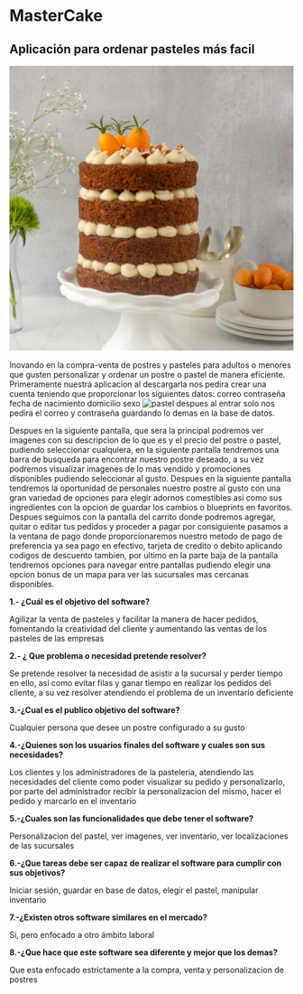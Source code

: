 # MasterCake
## Aplicación para ordenar pasteles más facil 

![pastel](/Pastel.png "Texto para mostrar en caso de que no cargue la imagen")


Inovando en la compra-venta de postres y pasteles para adultos 
o menores que gusten personalizar y ordenar un postre o pastel
 de manera eficiente.
Primeramente nuestra aplicacion al descargarla nos pedira crear una cuenta teniendo que proporcionar los siguientes datos:
correo
contraseña
fecha de nacimiento
domicilio
sexo
![pastel](/Pastel2.png "Texto para mostrar en caso de que no cargue la imagen")
despues al entrar solo nos pedira el correo y contraseña guardando lo demas en la base de datos.

Despues en la siguiente pantalla, que sera la principal podremos ver imagenes con su descripcion de lo que es y el precio del postre o pastel, pudiendo seleccionar cualquiera, en la siguiente pantalla tendremos una barra de busqueda para encontrar nuestro postre deseado, a su vez podremos visualizar imagenes de lo mas vendido y promociones disponibles pudiendo seleccionar al gusto.
Despues en la siguiente pantalla tendremos la oportunidad de personales nuestro postre al gusto con una gran variedad de opciones para elegir adornos comestibles asi como sus ingredientes con la opcion de guardar los cambios o blueprints en favoritos.
Despues seguimos con la pantalla del carrito donde podremos agregar, quitar o editar tus pedidos y proceder a pagar por consiguiente pasamos a la ventana de pago donde proporcionaremos nuestro metodo de pago de preferencia ya sea pago en efectivo, tarjeta de credito o debito aplicando codigos de descuento tambien, por ultimo 
en la parte baja de la pantalla tendremos opciones para navegar entre pantallas pudiendo elegir una opcion bonus de un mapa para ver las sucursales mas cercanas 
disponibles. 


**1.- ¿Cuál es el objetivo del software?**

Agilizar la venta de pasteles y facilitar la manera de hacer pedidos, fomentando la creatividad del cliente y aumentando las ventas de los pasteles de las empresas

**2.- ¿ Que problema o necesidad pretende resolver?**

Se pretende resolver la necesidad de asistir a la sucursal y perder tiempo en ello, así como evitar filas y ganar tiempo en realizar los pedidos del cliente, a su vez resolver atendiendo el problema de un inventario deficiente

**3.-¿Cual es el publico objetivo del software?**

Cualquier persona que desee un postre configurado a su gusto

**4.-¿Quienes son los usuarios finales del software y cuales son sus necesidades?**

Los clientes y los administradores de la pasteleria, atendiendo las necesidades del cliente como poder visualizar su pedido y personalizarlo, por parte del administrador recibir la personalizacion del mismo, hacer el pedido y marcarlo en el inventario

**5.-¿Cuales son las funcionalidades que debe tener el software?**

Personalizacion del pastel, ver imagenes, ver inventario, ver localizaciones de las sucursales 

**6.-¿Que tareas debe ser capaz de realizar el software para cumplir con sus objetivos?**

Iniciar sesión, guardar en base de datos, elegir el pastel, manipular inventario

**7.-¿Existen otros software similares en el mercado?**

Si, pero enfocado a otro ámbito laboral

**8.-¿Que hace que este software sea diferente y mejor que los demas?**

Que esta enfocado estrictamente a la compra, venta y personalizacion de postres

